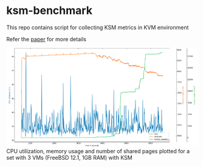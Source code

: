 # ksm-benchmark

This repo contains script for collecting KSM metrics in KVM environment

Refer the [paper](ksm_in_kvm.pdf) for more details

<img src="metrics_graph.png">
CPU utilization, memory usage and number of shared pages plotted for a set with 3 VMs (FreeBSD 12.1, 1GB RAM) with KSM